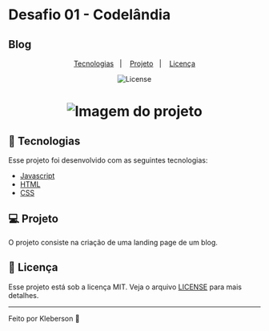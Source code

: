 # Desafio 01 - Codelândia
## Blog

<p align="center">     
  <a href="#-tecnologias">Tecnologias</a>&nbsp;&nbsp;&nbsp;|&nbsp;&nbsp;&nbsp;  
  <a href="#-projeto">Projeto</a>&nbsp;&nbsp;&nbsp;|&nbsp;&nbsp;&nbsp;  
  <a href="#memo-licença">Licença</a>        
</p>

<p align="center">
  <img alt="License" src="https://img.shields.io/static/v1?label=license&message=MIT&color=15C3D6&labelColor=000000">
</p>              

<h1 align="center">
    <img src="" alt='Imagem do projeto ' >
</h1>

## 🚀 Tecnologias

Esse projeto foi desenvolvido com as seguintes tecnologias:
- [Javascript](https://developer.mozilla.org/pt-BR/docs/Web/JavaScript)  
- [HTML](https://developer.mozilla.org/pt-BR/docs/Web/HTML)  
- [CSS](https://developer.mozilla.org/pt-BR/docs/Web/CSS)

## 💻 Projeto

O projeto consiste na criação de uma landing page de um blog.

## :memo: Licença

Esse projeto está sob a licença MIT. Veja o arquivo [LICENSE](LICENSE.md) para mais detalhes.

---

Feito por Kleberson 💜